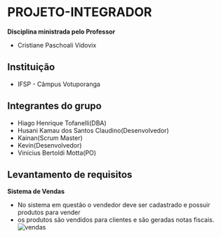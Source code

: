 # PROJETO-INTEGRADOR 
**Disciplina ministrada pelo Professor**
* Cristiane Paschoali Vidovix
## Instituição
* IFSP - Câmpus Votuporanga
## Integrantes do grupo
* Hiago Henrique Tofanelli(DBA)
* Husani Kamau dos Santos Claudino(Desenvolvedor)
* Kainan(Scrum Master)
* Kevin(Desenvolvedor)
* Vinícius Bertoldi Motta(PO)
## Levantamento de requisitos
**Sistema de Vendas**
* No sistema em questão o vendedor deve ser cadastrado e possuir produtos para vender
* os produtos são vendidos para clientes e são geradas notas fiscais.
![vendas](https://encrypted-tbn0.gstatic.com/images?q=tbn:ANd9GcRuiM8MgJWwYL2qPzfZ9D57Jri8V5GmKLsMXw&usqp=CAU)
